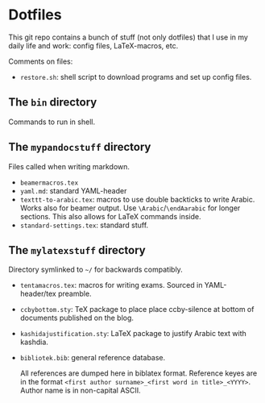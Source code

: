 # Dotfiles

This git repo contains a bunch of stuff (not only dotfiles) that I use in my daily life and work: config files, LaTeX-macros, etc.

Comments on files:

- `restore.sh`: shell script to download programs and set up config files.

## The `bin` directory

Commands to run in shell.

## The `mypandocstuff` directory

Files called when writing markdown.

- `beamermacros.tex`
- `yaml.md`: standard YAML-header
- `texttt-to-arabic.tex`: macros to use double backticks to write Arabic. Works also for beamer output. Use `\Arabic`/`\endAarabic` for longer sections. This also allows for LaTeX commands inside.
- `standard-settings.tex`: standard stuff. 

## The `mylatexstuff` directory

Directory symlinked to `~/` for backwards compatibly.

- `tentamacros.tex`: macros for writing exams. Sourced in YAML-header/tex preamble.

- `ccbybottom.sty`: TeX package to place place ccby-silence at bottom of documents published on the blog.

- `kashidajustification.sty`: LaTeX package to justify Arabic text with kashdia.

- `bibliotek.bib`: general reference database.

  All references are dumped here in biblatex format. Reference keyes are in the format `<first author surname>_<first word in title>_<YYYY>`. Author name is in non-capital ASCII.


